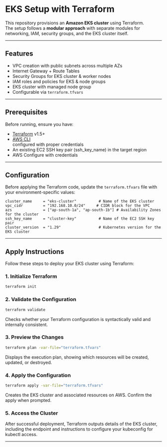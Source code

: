# EKS Setup with Terraform

This repository provisions an **Amazon EKS cluster** using Terraform.  
The setup follows a **modular approach** with separate modules for networking, IAM, security groups, and the EKS cluster itself.

---

## Features
- VPC creation with public subnets across multiple AZs
- Internet Gateway + Route Tables
- Security Groups for EKS cluster & worker nodes
- IAM roles and policies for EKS & node groups
- EKS cluster with managed node group
- Configurable via `terraform.tfvars`

---

## Prerequisites
Before running, ensure you have:
- [Terraform](https://developer.hashicorp.com/terraform/downloads) v1.5+
- [AWS CLI](https://docs.aws.amazon.com/cli/latest/userguide/getting-started-install.html)          
   configured with proper credentials
- An existing EC2 SSH key pair (ssh_key_name) in the target region
- AWS Configure with credentials 

---

## Configuration

Before applying the Terraform code, update the `terraform.tfvars` file with your environment-specific values:

```hcl
cluster_name     = "eks-cluster"          # Name of the EKS cluster
vpc_cidr         = "192.168.10.0/24"     # CIDR block for the VPC
azs              = ["ap-south-1a", "ap-south-1b"] # Availability Zones for the cluster
ssh_key_name     = "cluster-key"          # Name of the EC2 SSH key pair
cluster_version  = "1.29"                 # Kubernetes version for the EKS cluster
```
---

## Apply Instructions

Follow these steps to deploy your EKS cluster using Terraform:

### 1. Initialize Terraform

```bash
terraform init
```
### 2. Validate the Configuration

```bash
terraform validate
```
Checks whether your Terraform configuration is syntactically valid and internally consistent.

### 3. Preview the Changes

```bash
terraform plan -var-file="terraform.tfvars"
```

Displays the execution plan, showing which resources will be created, updated, or destroyed.

### 4. Apply the Configuration

```bash 
terraform apply -var-file="terraform.tfvars"
```

Creates the EKS cluster and associated resources on AWS. Confirm the apply when prompted.

### 5. Access the Cluster

After successful deployment, Terraform outputs details of the EKS cluster, including the endpoint and instructions to configure your kubeconfig for kubectl access.

---